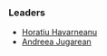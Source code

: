 ### Leaders
* [Horatiu Havarneanu](mailto:horatiu.havarneanu@owasp.org)
* [Andreea Jugarean](mailto:andreea.jugarean@owasp.org) 
